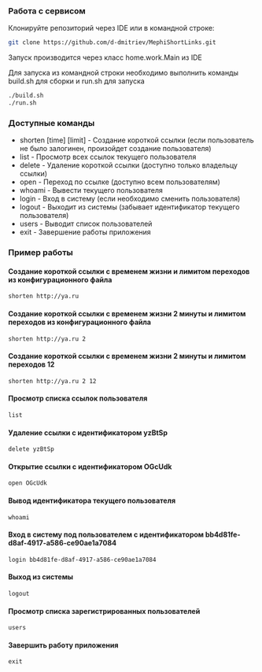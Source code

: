 ### Работа с сервисом

Клонируйте репозиторий через IDE или в командной строке:

```bash
git clone https://github.com/d-dmitriev/MephiShortLinks.git
```

Запуск производится через класс home.work.Main из IDE

Для запуска из командной строки необходимо выполнить команды build.sh для сборки и run.sh для запуска
```bash
./build.sh
./run.sh
```

### Доступные команды

- shorten <url> [time] [limit] - Создание короткой ссылки (если пользователь не было залогинен, произойдет создание пользователя)
- list - Просмотр всех ссылок текущего пользователя
- delete <link> - Удаление короткой ссылки (доступно только владельцу ссылки)
- open <shortId> - Переход по ссылке (доступно всем пользователям)
- whoami - Вывести текущего пользователя
- login <uuid> - Вход в систему (если необходимо сменить пользователя)
- logout - Выходит из системы (забывает идентификатор текущего пользователя)
- users - Выводит список пользователей
- exit - Завершение работы приложения

### Пример работы

#### Создание короткой ссылки с временем жизни и лимитом переходов из конфигурационного файла
```
shorten http://ya.ru
```

#### Создание короткой ссылки с временем жизни 2 минуты и лимитом переходов из конфигурационного файла
```
shorten http://ya.ru 2
```

#### Создание короткой ссылки с временем жизни 2 минуты и лимитом переходов 12
```
shorten http://ya.ru 2 12
```

#### Просмотр списка ссылок пользователя 
```
list
```

#### Удаление ссылки с идентификатором yzBtSp
```
delete yzBtSp
```

#### Открытие ссылки с идентификатором OGcUdk
```
open OGcUdk
```

#### Вывод идентификатора текущего пользователя
```
whoami
```

#### Вход в систему под пользователем с идентификатором bb4d81fe-d8af-4917-a586-ce90ae1a7084
```
login bb4d81fe-d8af-4917-a586-ce90ae1a7084
```

#### Выход из системы
```
logout
```

#### Просмотр списка зарегистрированных пользователей
```
users
```

#### Завершить работу приложения
```
exit
```